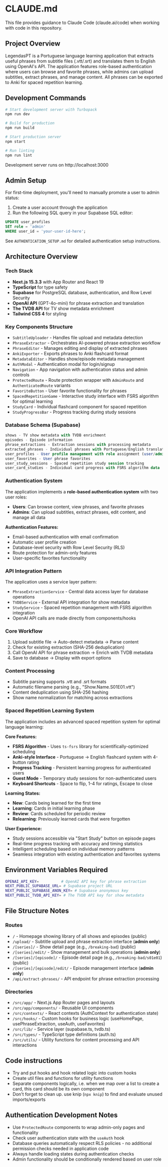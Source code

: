 # CLAUDE.md

This file provides guidance to Claude Code (claude.ai/code) when working with code in this repository.

## Project Overview

LegendasPT is a Portuguese language learning application that extracts useful phrases from subtitle files (.vtt/.srt) and translates them to English using OpenAI's API. The application features role-based authentication where users can browse and favorite phrases, while admins can upload subtitles, extract phrases, and manage content. All phrases can be exported to Anki for spaced repetition learning.

## Development Commands

```bash
# Start development server with Turbopack
npm run dev

# Build for production
npm run build

# Start production server
npm start

# Run linting
npm run lint
```

Development server runs on http://localhost:3000

## Admin Setup

For first-time deployment, you'll need to manually promote a user to admin status:

1. Create a user account through the application
2. Run the following SQL query in your Supabase SQL editor:
```sql
UPDATE user_profiles 
SET role = 'admin' 
WHERE user_id = 'your-user-id-here';
```

See `AUTHENTICATION_SETUP.md` for detailed authentication setup instructions.

## Architecture Overview

### Tech Stack
- **Next.js 15.3.3** with App Router and React 19
- **TypeScript** for type safety
- **Supabase** for PostgreSQL database, authentication, and Row Level Security
- **OpenAI API** (GPT-4o-mini) for phrase extraction and translation
- **The TVDB API** for TV show metadata enrichment
- **Tailwind CSS 4** for styling

### Key Components Structure
- `SubtitleUploader` - Handles file upload and metadata detection
- `PhraseExtractor` - Orchestrates AI-powered phrase extraction workflow  
- `PhraseEditor` - Manages editing and display of extracted phrases
- `AnkiExporter` - Exports phrases to Anki flashcard format
- `MetadataEditor` - Handles show/episode metadata management
- `AuthModal` - Authentication modal for login/signup
- `Navigation` - App navigation with authentication status and admin controls
- `ProtectedRoute` - Route protection wrapper with `AdminRoute` and `AuthenticatedRoute` variants
- `FavoriteButton` - User favorite functionality for phrases
- `SpacedRepetitionGame` - Interactive study interface with FSRS algorithm for optimal learning
- `StudyCard` - Individual flashcard component for spaced repetition
- `StudyProgressBar` - Progress tracking during study sessions

### Database Schema (Supabase)
```sql
shows - TV show metadata with TVDB enrichment
episodes - Episode information  
phrase_extractions - Extraction sessions with processing metadata
extracted_phrases - Individual phrases with Portuguese/English translations
user_profiles - User profile management with role assignment (user/admin)
user_favorites - User phrase favorites
user_study_sessions - Spaced repetition study session tracking
user_card_studies - Individual card progress with FSRS algorithm data
```

### Authentication System
The application implements a **role-based authentication system** with two user roles:
- **Users**: Can browse content, view phrases, and favorite phrases
- **Admins**: Can upload subtitles, extract phrases, edit content, and manage all data

**Authentication Features:**
- Email-based authentication with email confirmation
- Automatic user profile creation
- Database-level security with Row Level Security (RLS)
- Route protection for admin-only features
- User-specific favorites functionality

### API Integration Pattern
The application uses a service layer pattern:
- `PhraseExtractionService` - Central data access layer for database operations
- `TVDBService` - External API integration for show metadata
- `StudyService` - Spaced repetition management with FSRS algorithm integration
- OpenAI API calls are made directly from components/hooks

### Core Workflow
1. Upload subtitle file → Auto-detect metadata → Parse content
2. Check for existing extraction (SHA-256 deduplication) 
3. Call OpenAI API for phrase extraction → Enrich with TVDB metadata
4. Save to database → Display with export options

### Content Processing
- Subtitle parsing supports .vtt and .srt formats
- Automatic filename parsing (e.g., "Show.Name.S01E01.vtt")
- Content deduplication using SHA-256 hashing
- Show name normalization for matching across extractions

### Spaced Repetition Learning System
The application includes an advanced spaced repetition system for optimal language learning:

**Core Features:**
- **FSRS Algorithm** - Uses `ts-fsrs` library for scientifically-optimized scheduling
- **Anki-style Interface** - Portuguese → English flashcard system with 4-button rating
- **Progress Tracking** - Persistent learning progress for authenticated users
- **Guest Mode** - Temporary study sessions for non-authenticated users
- **Keyboard Shortcuts** - Space to flip, 1-4 for ratings, Escape to close

**Learning States:**
- **New**: Cards being learned for the first time
- **Learning**: Cards in initial learning phase
- **Review**: Cards scheduled for periodic review
- **Relearning**: Previously learned cards that were forgotten

**User Experience:**
- Study sessions accessible via "Start Study" button on episode pages
- Real-time progress tracking with accuracy and timing statistics
- Intelligent scheduling based on individual memory patterns
- Seamless integration with existing authentication and favorites systems

## Environment Variables Required

```bash
OPENAI_API_KEY=          # OpenAI API key for phrase extraction
NEXT_PUBLIC_SUPABASE_URL= # Supabase project URL
NEXT_PUBLIC_SUPABASE_ANON_KEY= # Supabase anonymous key
NEXT_PUBLIC_TVDB_API_KEY= # The TVDB API key for show metadata
```

## File Structure Notes

### Routes
- `/` - Homepage showing library of all shows and episodes (public)
- `/upload/` - Subtitle upload and phrase extraction interface (**admin only**)
- `/[series]/` - Show detail page (e.g., `/breaking-bad`) (public)
- `/[series]/edit/` - Show management and bulk operations (**admin only**)
- `/[series]/[episode]/` - Episode detail page (e.g., `/breaking-bad/s01e01`) (public)
- `/[series]/[episode]/edit/` - Episode management interface (**admin only**)
- `/api/extract-phrases/` - API endpoint for phrase extraction processing

### Directories
- `/src/app/` - Next.js App Router pages and layouts
- `/src/app/components/` - Reusable UI components
- `/src/contexts/` - React contexts (AuthContext for authentication state)
- `/src/hooks/` - Custom hooks for business logic (useHomePage, usePhraseExtraction, useAuth, useFavorites)
- `/src/lib/` - Service layer (supabase.ts, tvdb.ts)
- `/src/types/` - TypeScript type definitions (auth.ts)
- `/src/utils/` - Utility functions for content processing and API interactions

## Code instructions
- Try and put hooks and hook related logic into custom hooks 
- Create util files and functions for utility functions
- Separate components logically, i.e. when we map over a list to create a card, this card should be its own component
- Don't forget to clean up. use knip (`npx knip`) to find and evaluate unused imports/exports

## Authentication Development Notes
- Use `ProtectedRoute` components to wrap admin-only pages and functionality
- Check user authentication state with the `useAuth` hook
- Database queries automatically respect RLS policies - no additional permission checks needed in application code
- Always handle loading states during authentication checks
- Admin functionality should be conditionally rendered based on user role